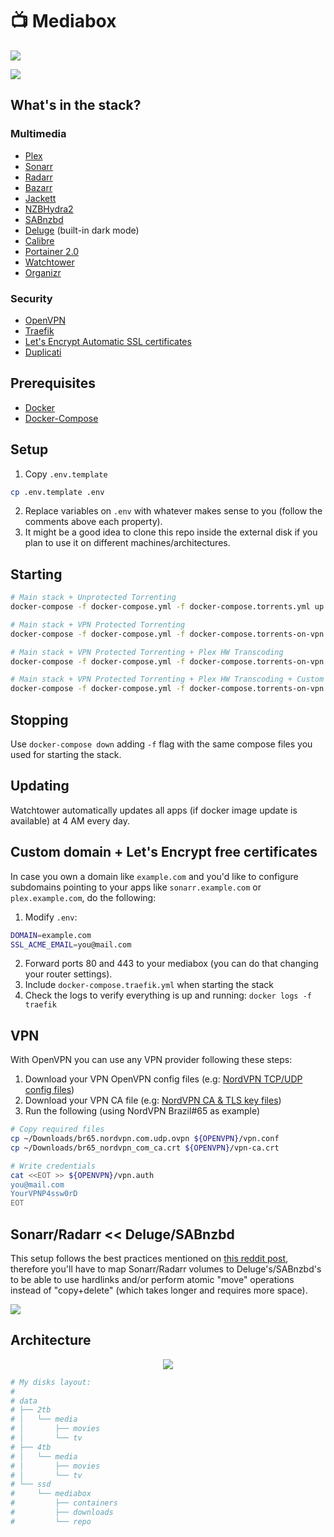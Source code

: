 # :tv: Mediabox

![](https://github.com/cristianmiranda/mediabox/workflows/Multimedia%20Stack%20Deployment/badge.svg)

![](https://i.imgur.com/UZklu5w.jpg)

## What's in the stack?

### Multimedia
* [Plex](https://www.plex.tv/)
* [Sonarr](https://sonarr.tv/)
* [Radarr](https://radarr.video/)
* [Bazarr](https://www.bazarr.media/)
* [Jackett](https://github.com/Jackett/Jackett)
* [NZBHydra2](https://github.com/theotherp/nzbhydra2)
* [SABnzbd](https://sabnzbd.org/)
* [Deluge](https://deluge-torrent.org/) (built-in dark mode)
* [Calibre](https://calibre-ebook.com/)
* [Portainer 2.0](https://www.portainer.io/)
* [Watchtower](https://github.com/containrrr/watchtower)
* [Organizr](https://github.com/causefx/Organizr)

### Security
* [OpenVPN](https://github.com/dperson/openvpn-client)
* [Traefik](https://containo.us/traefik/)
* [Let's Encrypt Automatic SSL certificates](https://letsencrypt.org/)
* [Duplicati](https://www.duplicati.com/)

## Prerequisites
* [Docker](https://www.docker.com/)
* [Docker-Compose](https://docs.docker.com/compose/)

## Setup
1. Copy `.env.template`
```bash
cp .env.template .env
```
2. Replace variables on `.env` with whatever makes sense to you (follow the comments above each property).
3. It might be a good idea to clone this repo inside the external disk if you plan to use it on different machines/architectures.

## Starting
```bash
# Main stack + Unprotected Torrenting
docker-compose -f docker-compose.yml -f docker-compose.torrents.yml up -d

# Main stack + VPN Protected Torrenting
docker-compose -f docker-compose.yml -f docker-compose.torrents-on-vpn.yml up -d

# Main stack + VPN Protected Torrenting + Plex HW Transcoding
docker-compose -f docker-compose.yml -f docker-compose.torrents-on-vpn.yml -f docker-compose.plex-hw.yml up -d

# Main stack + VPN Protected Torrenting + Plex HW Transcoding + Custom domain & SSL certificates
docker-compose -f docker-compose.yml -f docker-compose.torrents-on-vpn.yml -f docker-compose.plex-hw.yml -f docker-compose.traefik.yml up -d
```

## Stopping
Use `docker-compose down` adding `-f` flag with the same compose files you used for starting the stack.

## Updating
Watchtower automatically updates all apps (if docker image update is available) at 4 AM every day.

## Custom domain + Let's Encrypt free certificates
In case you own a domain like `example.com` and you'd like to configure subdomains pointing to your apps like `sonarr.example.com` or `plex.example.com`, do the following:
1. Modify `.env`:
```bash
DOMAIN=example.com
SSL_ACME_EMAIL=you@mail.com
```
2. Forward ports 80 and 443 to your mediabox (you can do that changing your router settings).
3. Include `docker-compose.traefik.yml` when starting the stack
4. Check the logs to verify everything is up and running: `docker logs -f traefik`

## VPN
With OpenVPN you can use any VPN provider following these steps:

1. Download your VPN OpenVPN config files (e.g: [NordVPN TCP/UDP config files](https://nordvpn.com/ovpn/))
2. Download your VPN CA file (e.g: [NordVPN CA & TLS key files](https://downloads.nordcdn.com/configs/archives/certificates/servers.zip))
3. Run the following (using NordVPN Brazil#65 as example)
```bash
# Copy required files
cp ~/Downloads/br65.nordvpn.com.udp.ovpn ${OPENVPN}/vpn.conf
cp ~/Downloads/br65_nordvpn_com_ca.crt ${OPENVPN}/vpn-ca.crt

# Write credentials
cat <<EOT >> ${OPENVPN}/vpn.auth
you@mail.com
YourVPNP4ssw0rD
EOT
```

## Sonarr/Radarr << Deluge/SABnzbd
This setup follows the best practices mentioned on [this reddit post](https://www.reddit.com/r/usenet/wiki/docker#wiki_the_best_docker_setup), therefore you'll have to map Sonarr/Radarr volumes to Deluge's/SABnzbd's to be able to use hardlinks and/or perform atomic "move" operations instead of "copy+delete" (which takes longer and requires more space).

![](https://i.imgur.com/AHOQVXh.png)

## Architecture
<p align="center">
  <img src="https://imgur.com/nsEsoKw.png" />
</p>

```bash
# My disks layout:
#
# data
# ├── 2tb
# │   └── media
# │       ├── movies
# │       └── tv
# ├── 4tb
# │   └── media
# │       ├── movies
# │       └── tv
# └── ssd
#     └── mediabox
#         ├── containers
#         ├── downloads
#         └── repo
```
